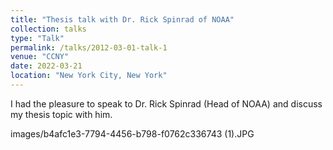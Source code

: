 ```yaml
---
title: "Thesis talk with Dr. Rick Spinrad of NOAA"
collection: talks
type: "Talk"
permalink: /talks/2012-03-01-talk-1
venue: "CCNY"
date: 2022-03-21
location: "New York City, New York"
---
```


I had the pleasure to speak to Dr. Rick Spinrad (Head of NOAA) and discuss my thesis topic with him. 


images/b4afc1e3-7794-4456-b798-f0762c336743 (1).JPG


